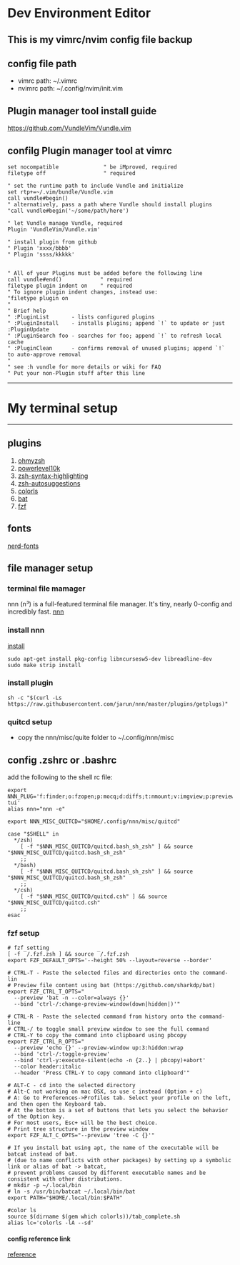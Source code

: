 # Dev Environment Editor
This is my vimrc/nvim config file backup
---

## config file path
- vimrc path: ~/.vimrc
- nvimrc path: ~/.config/nvim/init.vim


## Plugin manager tool install guide
https://github.com/VundleVim/Vundle.vim


## confilg Plugin manager tool at vimrc
```shell
set nocompatible              " be iMproved, required
filetype off                  " required

" set the runtime path to include Vundle and initialize
set rtp+=~/.vim/bundle/Vundle.vim
call vundle#begin()
" alternatively, pass a path where Vundle should install plugins
"call vundle#begin('~/some/path/here')

" let Vundle manage Vundle, required
Plugin 'VundleVim/Vundle.vim'

" install plugin from github
" Plugin 'xxxx/bbbb'
" Plugin 'ssss/kkkkk'


" All of your Plugins must be added before the following line
call vundle#end()            " required
filetype plugin indent on    " required
" To ignore plugin indent changes, instead use:
"filetype plugin on
"
" Brief help
" :PluginList       - lists configured plugins
" :PluginInstall    - installs plugins; append `!` to update or just :PluginUpdate
" :PluginSearch foo - searches for foo; append `!` to refresh local cache
" :PluginClean      - confirms removal of unused plugins; append `!` to auto-approve removal
"
" see :h vundle for more details or wiki for FAQ
" Put your non-Plugin stuff after this line
```

---

# My terminal setup
---

## plugins
1. [ohmyzsh](https://github.com/ohmyzsh/ohmyzsh)
2. [powerlevel10k](https://github.com/romkatv/powerlevel10k)
3. [zsh-syntax-highlighting](https://github.com/zsh-users/zsh-syntax-highlighting)
4. [zsh-autosuggestions](https://github.com/zsh-users/zsh-autosuggestions/tree/master)
5. [colorls](https://github.com/athityakumar/colorls?tab=readme-ov-file#installation)
6. [bat](https://github.com/sharkdp/bat/tree/master)
7. [fzf](https://github.com/junegunn/fzf)

## fonts
[nerd-fonts](https://github.com/ryanoasis/nerd-fonts/tree/master)


## file manager setup

### terminal file mamager
nnn (n³) is a full-featured terminal file manager. It's tiny, nearly 0-config and incredibly fast.
[nnn](https://github.com/jarun/nnn)


### install nnn

[install](https://github.com/jarun/nnn/wiki/Usage#installation)

```shell
sudo apt-get install pkg-config libncursesw5-dev libreadline-dev
sudo make strip install
```

### install plugin

```shell
sh -c "$(curl -Ls https://raw.githubusercontent.com/jarun/nnn/master/plugins/getplugs)"
```


### quitcd setup
- copy the nnn/misc/quite folder to ~/.config/nnn/misc

## config .zshrc or .bashrc
add the following to the shell rc file:

```shell
export NNN_PLUG='f:finder;o:fzopen;p:mocq;d:diffs;t:nmount;v:imgview;p:preview-tui'
alias nnn="nnn -e"

export NNN_MISC_QUITCD="$HOME/.config/nnn/misc/quitcd"

case "$SHELL" in
  */zsh)
    [ -f "$NNN_MISC_QUITCD/quitcd.bash_sh_zsh" ] && source "$NNN_MISC_QUITCD/quitcd.bash_sh_zsh" 
    ;;
  */bash)
    [ -f "$NNN_MISC_QUITCD/quitcd.bash_sh_zsh" ] && source "$NNN_MISC_QUITCD/quitcd.bash_sh_zsh"
    ;;
  */csh)
    [ -f "$NNN_MISC_QUITCD/quitcd.csh" ] && source "$NNN_MISC_QUITCD/quitcd.csh"
    ;;
esac
```


### fzf setup
```shell
# fzf setting
[ -f ‾/.fzf.zsh ] && source ‾/.fzf.zsh
export FZF_DEFAULT_OPTS='--height 50% --layout=reverse --border'

# CTRL-T - Paste the selected files and directories onto the command-lin
# Preview file content using bat (https://github.com/sharkdp/bat)
export FZF_CTRL_T_OPTS="
  --preview 'bat -n --color=always {}'
  --bind 'ctrl-/:change-preview-window(down|hidden|)'"

# CTRL-R - Paste the selected command from history onto the command-line
# CTRL-/ to toggle small preview window to see the full command
# CTRL-Y to copy the command into clipboard using pbcopy
export FZF_CTRL_R_OPTS="
  --preview 'echo {}' --preview-window up:3:hidden:wrap
  --bind 'ctrl-/:toggle-preview'
  --bind 'ctrl-y:execute-silent(echo -n {2..} | pbcopy)+abort'
  --color header:italic
  --header 'Press CTRL-Y to copy command into clipboard'"

# ALT-C - cd into the selected directory
# Alt-C not working on mac OSX, so use c instead (Option + c)
# A: Go to Preferences->Profiles tab. Select your profile on the left, and then open the Keyboard tab.
# At the bottom is a set of buttons that lets you select the behavior of the Option key. 
# For most users, Esc+ will be the best choice.
# Print tree structure in the preview window
export FZF_ALT_C_OPTS="--preview 'tree -C {}'"

# If you install bat using apt, the name of the executable will be batcat instead of bat.
# (due to name conflicts with other packages) by setting up a symbolic link or alias of bat -> batcat,
# prevent problems caused by different executable names and be consistent with other distributions.
# mkdir -p ~/.local/bin
# ln -s /usr/bin/batcat ~/.local/bin/bat
export PATH="$HOME/.local/bin:$PATH"

#color ls
source $(dirname $(gem which colorls))/tab_complete.sh
alias lc='colorls -lA --sd'
```


#### config reference link
[reference](https://github.com/jarun/nnn/wiki/Usage#configuration)
